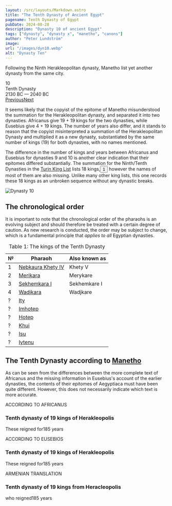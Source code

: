 ```yaml
---
layout: /src/layouts/Markdown.astro
title: "The Tenth Dynasty of Ancient Egypt"
pagename: Tenth Dynasty of Egypt
pubDate: 2024-08-28
description: "Dynasty 10 of ancient Egypt"
tags: ["dynasty", "dynasty x", "manetho", "canons"]
author: "Peter Lundström"
image:
url: "/images/dyn10.webp"
alt: "Dynasty Ten"
---
```


<p class="lead">
Following the Ninth Herakleopolitan dynasty, Manetho list yet another dynasty from the same city.
</p>
<div class="dynruta float-right ml-4 mb-3 mt-4">
	<div class="flex flex-col justify-center items-center [text-shadow:_0_1px_0_rgb(255_255_255_/_20%)]">
		<div class="text-9xl font-bold [text-shadow:_0_1px_0_rgb(255_255_255_/_40%)]">10</div>
		<div>Tenth Dynasty</div>
		<div>2130 BC &mdash; 2040 BC</div>
		<div class="w-full flex justify-between"><a href="/dynasty/9">Previous</a><a href="/dynasty/11">Next</a></div>
	</div>
</div>
<p>
	It seems likely that the copyist of the epitome of Manetho misunderstood the summation for the Herakleopolitan dynasty, and separated it into two dynasties. Africanus give 19 + 19 kings for the two dynasties, while Eusebius give 4 + 19 kings. The number of years also differ, and it stands to reason that the copyist misinterpreted a summation of the Herakleopolitan Dynasty and multiplied it as a new dynasty, substantiated by the same number of kings (19) for both dynasties, with no names mentioned.
</p>
<p>
	The difference in the number of kings and years between Africanus and Eusebius for dynasties 9 and 10 is another clear indication that their epitomes differed substantially. The summation for the Ninth/Tenth Dynasties in the <a href="/kinglists/turin">Turin King List</a> lists 18 kings,<button popovertarget="pop01">1</button> however the names of most of them are also missing. Unlike many other king lists, this one records these 18 kings as an unbroken sequence without any dynastic breaks.
</p>

<img class="w-full rounded-sm sm:rounded-xl my-10" src="/images/dyn10.webp" alt="Dynasty 10">
<h2 class="mt-10">The chronological order</h2>
<p>
It is important to note that the chronological order of the pharaohs is an evolving subject and should therefore be treated with a certain degree of caution. As new research is conducted, the order may be subject to change, which is a fundamental principle that <i>applies to all</i> Egyptian dynasties.
</p>

<table>
	<caption class="py-2 text-sm">Table 1: The kings of the Tenth Dynasty</caption>
	<thead>
		<tr>
			<th scope="col" class="w-5 text-center">№</th>
			<th scope="col" class="pl-3">Pharaoh</th>
			<th scope="col" class="pl-3">Also known as</th>
		</tr>
	</thead>
	<tbody>
		<tr>
			<td class="h-10">1</td>
			<td><a href="/pharaohs/Nebkaura-Khety-IV">Nebkaura Khety IV</a></td>
			<td>Khety V</td>
		</tr>
		<tr>
			<td class="h-10">2</td>
			<td><a href="/pharaohs/Merikara">Merikara</a></td>
			<td>Merykare</td>
		</tr>
		<tr>
			<td class="h-10">3</td>
			<td><a href="/pharaohs/Sekhemkara I">Sekhemkara I</a></td>
			<td>Sekhemkare I</td>
		</tr>
		<tr>
			<td class="h-10">4</td>
			<td><a href="/pharaohs/Wadjkara">Wadjkara</a></td>
			<td>Wadjkare</td>
		</tr>
		<tr>
			<td class="h-10">?</td>
			<td><a href="/pharaohs/Ity">Ity</a></td>
			<td></td>
		</tr>
		<tr>
			<td class="h-10">?</td>
			<td><a href="/pharaohs/Imhotep">Imhotep</a></td>
			<td></td>
		</tr>
		<tr>
			<td class="h-10">?</td>
			<td><a href="/pharaohs/Hotep">Hotep</a></td>
			<td></td>
		</tr>
		<tr>
			<td class="h-10">?</td>
			<td><a href="/pharaohs/Khui">Khui</a></td>
			<td></td>
		</tr>
		<tr>
			<td class="h-10">?</td>
			<td><a href="/pharaohs/Isu">Isu</a></td>
			<td></td>
		</tr>
		<tr>
			<td class="h-10">?</td>
			<td><a href="/pharaohs/Iytenu">Iytenu</a></td>
			<td></td>
		</tr>
	</tbody>
</table>
 
<h2 class="mt-10 text-wrap">The Tenth Dynasty according to <a href="/kinglists/manetho">Manetho</a></h2>

<p class="pb-6">
As can be seen from the differences between the more complete text of Africanus and the missing information in Eusebius's account of the earlier dynasties, the contents of their epitomes of Aegyptiaca must have been quite different. However, this does not necessarily indicate which text is more accurate.
</p>

<div class="dynasty">
	<div class="w-full">
		<div class="according">ACCORDING TO AFRICANUS</div>
		<h3>Tenth dynasty of 19 kings of Herakleopolis</h3>
		<p>These reigned for<span class="y">185 years</span></p>
	</div>
	<div class="w-full">
		<div class="according">ACCORDING TO EUSEBIOS</div>
		<h3>Tenth dynasty of 19 kings of Herakleopolis</h3>
		<p>These reigned for<span class="y">185 years</span></p>
	</div>
	<div class="w-full">
		<div class="according">ARMENIAN TRANSLATION</div>
		<h3>Tenth dynasty of 19 kings from Heracleopolis</h3>
		<p>who reigned<span class="y">185 years</span></p>
	</div>
</div>
<div id="pop01" popover><p>1</p> Summation in <a href="/kinglists/turin/column-6">6.10</a>. The 18 kings are recorded from columns 5.18 to 6.9.</div>
